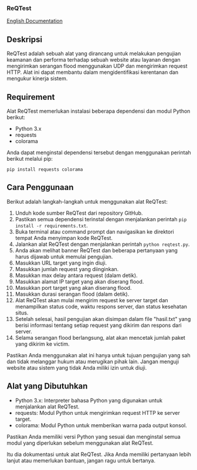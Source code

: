 ### ReQTest 

[English Documentation](https://github.com/lahadiyani/ReQTest/blob/main/English.md)

## Deskripsi
ReQTest adalah sebuah alat yang dirancang untuk melakukan pengujian keamanan dan performa terhadap sebuah website atau layanan dengan mengirimkan serangan flood menggunakan UDP dan mengirimkan request HTTP. Alat ini dapat membantu dalam mengidentifikasi kerentanan dan mengukur kinerja sistem.

## Requirement
Alat ReQTest memerlukan instalasi beberapa dependensi dan modul Python berikut:
- Python 3.x
- requests
- colorama

Anda dapat menginstal dependensi tersebut dengan menggunakan perintah berikut melalui pip:
```
pip install requests colorama
```

## Cara Penggunaan
Berikut adalah langkah-langkah untuk menggunakan alat ReQTest:

1. Unduh kode sumber ReQTest dari repository GitHub.
2. Pastikan semua dependensi terinstal dengan menjalankan perintah `pip install -r requirements.txt`.
3. Buka terminal atau command prompt dan navigasikan ke direktori tempat Anda menyimpan kode ReQTest.
4. Jalankan alat ReQTest dengan menjalankan perintah `python reqtest.py`.
5. Anda akan melihat banner ReQTest dan beberapa pertanyaan yang harus dijawab untuk memulai pengujian.
6. Masukkan URL target yang ingin diuji.
7. Masukkan jumlah request yang diinginkan.
8. Masukkan max delay antara request (dalam detik).
9. Masukkan alamat IP target yang akan diserang flood.
10. Masukkan port target yang akan diserang flood.
11. Masukkan durasi serangan flood (dalam detik).
12. Alat ReQTest akan mulai mengirim request ke server target dan menampilkan status code, waktu respons server, dan status kesehatan situs.
13. Setelah selesai, hasil pengujian akan disimpan dalam file "hasil.txt" yang berisi informasi tentang setiap request yang dikirim dan respons dari server.
14. Selama serangan flood berlangsung, alat akan mencetak jumlah paket yang dikirim ke victim.

Pastikan Anda menggunakan alat ini hanya untuk tujuan pengujian yang sah dan tidak melanggar hukum atau merugikan pihak lain. Jangan menguji website atau sistem yang tidak Anda miliki izin untuk diuji.

## Alat yang Dibutuhkan
- Python 3.x: Interpreter bahasa Python yang digunakan untuk menjalankan alat ReQTest.
- requests: Modul Python untuk mengirimkan request HTTP ke server target.
- colorama: Modul Python untuk memberikan warna pada output konsol.

Pastikan Anda memiliki versi Python yang sesuai dan menginstal semua modul yang diperlukan sebelum menggunakan alat ReQTest.

Itu dia dokumentasi untuk alat ReQTest. Jika Anda memiliki pertanyaan lebih lanjut atau memerlukan bantuan, jangan ragu untuk bertanya.
